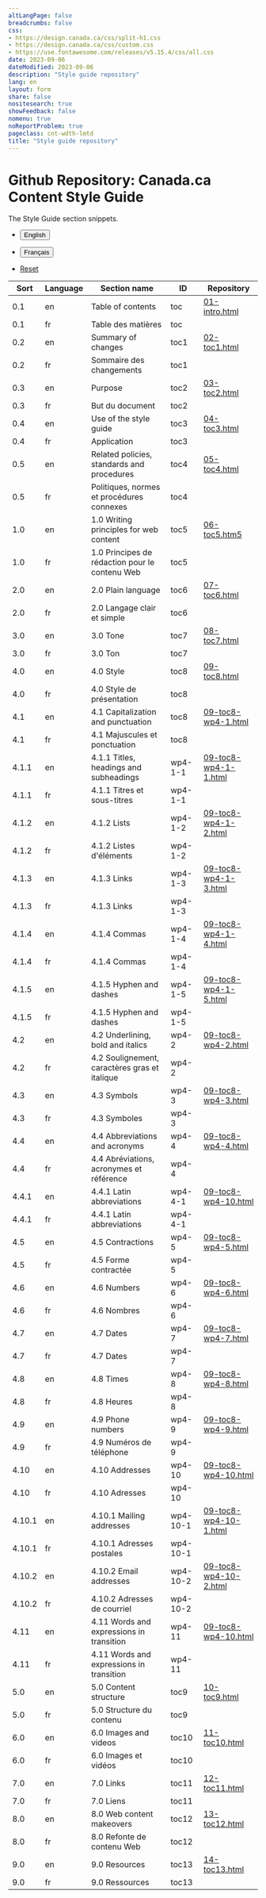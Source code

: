 ```yaml
---
altLangPage: false
breadcrumbs: false
css:
- https://design.canada.ca/css/split-h1.css
- https://design.canada.ca/css/custom.css
- https://use.fontawesome.com/releases/v5.15.4/css/all.css
date: 2023-09-06
dateModified: 2023-09-06
description: "Style guide repository"
lang: en
layout: form
share: false
nositesearch: true
showFeedback: false
nomenu: true
noReportProblem: true
pageclass: cnt-wdth-lmtd
title: "Style guide repository"
---
```

<h1 property="name" id="wb-cont" dir="ltr"><span class="stacked"><span>Github Repository</span>: <span>Canada.ca Content Style Guide</span></span></h1>
<p>The Style Guide section snippets.</p>
<div class="row">
  <div class="col-md-10">
    <div class="panel panel-default mrgn-tp-sm">
      <ul class="list-unstyled list-inline">
        <li>
          <form class="wb-tables-filter mrgn-lft-md mrgn-rght-md" data-bind-to="styleguide">
            <input type="hidden" id="dt_eng" name="dt_eng" value="en"  data-column="1">
            <button type="submit" class="btn btn-sm btn-primary"  aria-controls="dataset-filter"><span class="fas fa-filter mrgn-rght-sm"></span> English</button>
          </form>
        </li>
        <li>
          <form class="wb-tables-filter mrgn-lft-md mrgn-rght-md" data-bind-to="styleguide">
            <input type="hidden" id="dt_fra" name="dt_fra" value="fr"  data-column="1">
            <button type="submit" class="btn btn-sm btn-primary"  aria-controls="dataset-filter"><span class="fas fa-filter mrgn-rght-sm"></span> Français</button>
          </form>
        </li>
        <li> <a href="sg-breakdown.html" class="btn btn-sm btn-default">Reset</a> </li>
      </ul>
      <div class="mrgn-tp-md">
        <table class="wb-tables table table-striped small brdr-tp" aria-live="polite" id="styleguide" data-page-length="100" data-wb-tables='{  
	    "bDeferRender": true,														 
            "order": [[0, "asc"],[1, "asc"]],
            "paging": true,
            "info": true,
            "columns": [
            { "data": "SORT", "className": "",  "visible": false },
            { "data": "LANGUAGE", "className": "",  "visible": false },																									
            { "data": "SECTIONNAME", "className": "" },
	        { "data": "ID", "className": "" },
            { "data": "RREPOSITORY", "className": "", "orderable": false }
            ]
            }'>
          <thead>
            <tr>
              <th>Sort</th>
              <th>Language</th>
              <th class="col-md-6">Section name</th>
              <th class="col-md-3">ID</th>
              <th class="col-md-4"><span class="fab fa-github"></span> Repository</th>
            </tr>
          </thead>
          <tbody>
            <tr>
              <td>0.1</td>
              <td>en</td>
              <td>Table of contents</td>
              <td>toc</td>
              <td><a href="https://github.com/canada-ca/design-system/blob/CCCSG-158-recode-style-guide/_includes/style-guide/01-intro.html">01-intro.html</a></td>
            </tr>
            <tr>
              <td>0.1</td>
              <td>fr</td>
              <td>Table des matières</td>
              <td>toc</td>
              <td></td>
            </tr>
            <tr>
              <td>0.2</td>
              <td>en</td>
              <td>Summary of changes</td>
              <td>toc1</td>
              <td><a href="https://github.com/canada-ca/design-system/blob/CCCSG-158-recode-style-guide/_includes/style-guide/02-toc1.html">02-toc1.html</a></td>
            </tr>
            <tr>
              <td>0.2</td>
              <td>fr</td>
              <td>Sommaire des changements</td>
              <td>toc1</td>
              <td></td>
            </tr>
            <tr>
              <td>0.3</td>
              <td>en</td>
              <td>Purpose</td>
              <td>toc2</td>
              <td><a href="https://github.com/canada-ca/design-system/blob/CCCSG-158-recode-style-guide/_includes/style-guide/03-toc2.html">03-toc2.html</a></td>
            </tr>
            <tr>
              <td>0.3</td>
              <td>fr</td>
              <td>But du document</td>
              <td>toc2</td>
              <td></td>
            </tr>
            <tr>
              <td>0.4</td>
              <td>en</td>
              <td>Use of the style guide</td>
              <td>toc3</td>
              <td><a href="https://github.com/canada-ca/design-system/blob/CCCSG-158-recode-style-guide/_includes/style-guide/04-toc3.html">04-toc3.html</a></td>
            </tr>
            <tr>
              <td>0.4</td>
              <td>fr</td>
              <td>Application</td>
              <td>toc3</td>
              <td></td>
            </tr>
            <tr>
              <td>0.5</td>
              <td>en</td>
              <td>Related policies, standards and procedures</td>
              <td>toc4</td>
              <td><a href="https://github.com/canada-ca/design-system/blob/CCCSG-158-recode-style-guide/_includes/style-guide/06-toc5.html">05-toc4.html</a></td>
            </tr>
            <tr>
              <td>0.5</td>
              <td>fr</td>
              <td>Politiques, normes et procédures connexes</td>
              <td>toc4</td>
              <td></td>
            </tr>
            <tr>
              <td>1.0</td>
              <td>en</td>
              <td>1.0 Writing principles for web content</td>
              <td>toc5</td>
              <td><a href="https://github.com/canada-ca/design-system/blob/CCCSG-158-recode-style-guide/_includes/style-guide/06-toc5.html">06-toc5.htm5</a></td>
            </tr>
            <tr>
              <td>1.0</td>
              <td>fr</td>
              <td>1.0 Principes de rédaction pour le contenu Web</td>
              <td>toc5</td>
              <td></td>
            </tr>
            <tr>
              <td>2.0</td>
              <td>en</td>
              <td>2.0 Plain language</td>
              <td>toc6</td>
              <td><a href="https://github.com/canada-ca/design-system/blob/CCCSG-158-recode-style-guide/_includes/style-guide/07-toc6.html">07-toc6.html</a></td>
            </tr>
            <tr>
              <td>2.0</td>
              <td>fr</td>
              <td>2.0 Langage clair et simple</td>
              <td>toc6</td>
              <td></td>
            </tr>
            <tr>
              <td>3.0</td>
              <td>en</td>
              <td>3.0 Tone</td>
              <td>toc7</td>
              <td><a href="https://github.com/canada-ca/design-system/blob/CCCSG-158-recode-style-guide/_includes/style-guide/08-toc7.html">08-toc7.html</a></td>
            </tr>
            <tr>
              <td>3.0</td>
              <td>fr</td>
              <td>3.0 Ton</td>
              <td>toc7</td>
              <td></td>
            </tr>
            <tr>
              <td>4.0</td>
              <td>en</td>
              <td>4.0 Style</td>
              <td>toc8</td>
              <td><a href="https://github.com/canada-ca/design-system/blob/CCCSG-158-recode-style-guide/_includes/style-guide/09-toc8.html">09-toc8.html</a></td>
            </tr>
            <tr>
              <td>4.0</td>
              <td>fr</td>
              <td>4.0 Style de présentation</td>
              <td>toc8</td>
              <td></td>
            </tr>
            <tr>
              <td>4.1</td>
              <td>en</td>
              <td>4.1 Capitalization and punctuation</td>
              <td>toc8</td>
              <td><a href="https://github.com/canada-ca/design-system/blob/CCCSG-158-recode-style-guide/_includes/style-guide/09-toc8-wp4-1.html">09-toc8-wp4-1.html</a></td>
            </tr>
            <tr>
              <td>4.1</td>
              <td>fr</td>
              <td>4.1 Majuscules et ponctuation</td>
              <td>toc8</td>
              <td></td>
            </tr>
            <tr>
              <td>4.1.1</td>
              <td>en</td>
              <td>4.1.1 Titles, headings and subheadings</td>
              <td>wp4-1-1</td>
              <td><a href="https://github.com/canada-ca/design-system/blob/CCCSG-158-recode-style-guide/_includes/style-guide/09-toc8-wp4-1-1.html">09-toc8-wp4-1-1.html</a></td>
            </tr>
            <tr>
              <td>4.1.1</td>
              <td>fr</td>
              <td>4.1.1 Titres et sous-titres</td>
              <td>wp4-1-1</td>
              <td></td>
            </tr>
            <tr>
              <td>4.1.2</td>
              <td>en</td>
              <td>4.1.2 Lists</td>
              <td>wp4-1-2</td>
              <td><a href="https://github.com/canada-ca/design-system/blob/CCCSG-158-recode-style-guide/_includes/style-guide/09-toc8-wp4-1-2.html">09-toc8-wp4-1-2.html</a></td>
            </tr>
            <tr>
              <td>4.1.2</td>
              <td>fr</td>
              <td>4.1.2 Listes d'éléments</td>
              <td>wp4-1-2</td>
              <td></td>
            </tr>
            <tr>
              <td>4.1.3</td>
              <td>en</td>
              <td>4.1.3 Links</td>
              <td>wp4-1-3</td>
              <td><a href="https://github.com/canada-ca/design-system/blob/CCCSG-158-recode-style-guide/_includes/style-guide/09-toc8-wp4-1-3.html">09-toc8-wp4-1-3.html</a></td>
            </tr>
            <tr>
              <td>4.1.3</td>
              <td>fr</td>
              <td>4.1.3 Links</td>
              <td>wp4-1-3</td>
              <td></td>
            </tr>
            <tr>
              <td>4.1.4</td>
              <td>en</td>
              <td>4.1.4 Commas</td>
              <td>wp4-1-4</td>
              <td><a href="https://github.com/canada-ca/design-system/blob/CCCSG-158-recode-style-guide/_includes/style-guide/09-toc8-wp4-1-4.html">09-toc8-wp4-1-4.html</a></td>
            </tr>
            <tr>
              <td>4.1.4</td>
              <td>fr</td>
              <td>4.1.4 Commas</td>
              <td>wp4-1-4</td>
              <td></td>
            </tr>
            <tr>
              <td>4.1.5</td>
              <td>en</td>
              <td>4.1.5 Hyphen and dashes</td>
              <td>wp4-1-5</td>
              <td><a href="https://github.com/canada-ca/design-system/blob/CCCSG-158-recode-style-guide/_includes/style-guide/09-toc8-wp4-1-5.html">09-toc8-wp4-1-5.html</a></td>
            </tr>
            <tr>
              <td>4.1.5</td>
              <td>fr</td>
              <td>4.1.5 Hyphen and dashes</td>
              <td>wp4-1-5</td>
              <td></td>
            </tr>
            <tr>
              <td>4.2</td>
              <td>en</td>
              <td>4.2 Underlining, bold and italics</td>
              <td>wp4-2</td>
              <td><a href="https://github.com/canada-ca/design-system/blob/CCCSG-158-recode-style-guide/_includes/style-guide/09-toc8-wp4-2.html">09-toc8-wp4-2.html</a></td>
            </tr>
            <tr>
              <td>4.2</td>
              <td>fr</td>
              <td>4.2 Soulignement, caractères gras et italique</td>
              <td>wp4-2</td>
              <td></td>
            </tr>
            <tr>
              <td>4.3</td>
              <td>en</td>
              <td>4.3 Symbols</td>
              <td>wp4-3</td>
              <td><a href="https://github.com/canada-ca/design-system/blob/CCCSG-158-recode-style-guide/_includes/style-guide/09-toc8-wp4-3.html">09-toc8-wp4-3.html</a></td>
            </tr>
            <tr>
              <td>4.3</td>
              <td>fr</td>
              <td>4.3 Symboles</td>
              <td>wp4-3</td>
              <td></td>
            </tr>
            <tr>
              <td>4.4</td>
              <td>en</td>
              <td>4.4 Abbreviations and acronyms</td>
              <td>wp4-4</td>
              <td><a href="https://github.com/canada-ca/design-system/blob/CCCSG-158-recode-style-guide/_includes/style-guide/09-toc8-wp4-4.html">09-toc8-wp4-4.html</a></td>
            </tr>
            <tr>
              <td>4.4</td>
              <td>fr</td>
              <td>4.4 Abréviations, acronymes et référence</td>
              <td>wp4-4</td>
              <td></td>
            </tr>
            <tr>
              <td>4.4.1</td>
              <td>en</td>
              <td>4.4.1 Latin abbreviations</td>
              <td>wp4-4-1</td>
              <td><a href="https://github.com/canada-ca/design-system/blob/CCCSG-158-recode-style-guide/_includes/style-guide/09-toc8-wp4-10.html">09-toc8-wp4-10.html</a></td>
            </tr>
            <tr>
              <td>4.4.1</td>
              <td>fr</td>
              <td>4.4.1 Latin abbreviations</td>
              <td>wp4-4-1</td>
              <td></td>
            </tr>
            <tr>
              <td>4.5</td>
              <td>en</td>
              <td>4.5 Contractions</td>
              <td>wp4-5</td>
              <td><a href="https://github.com/canada-ca/design-system/blob/CCCSG-158-recode-style-guide/_includes/style-guide/09-toc8-wp4-5.html">09-toc8-wp4-5.html</a></td>
            </tr>
            <tr>
              <td>4.5</td>
              <td>fr</td>
              <td>4.5 Forme contractée</td>
              <td>wp4-5</td>
              <td></td>
            </tr>
            <tr>
              <td>4.6</td>
              <td>en</td>
              <td>4.6 Numbers</td>
              <td>wp4-6</td>
              <td><a href="https://github.com/canada-ca/design-system/blob/CCCSG-158-recode-style-guide/_includes/style-guide/09-toc8-wp4-6.html">09-toc8-wp4-6.html</a></td>
            </tr>
            <tr>
              <td>4.6</td>
              <td>fr</td>
              <td>4.6 Nombres</td>
              <td>wp4-6</td>
              <td></td>
            </tr>
            <tr>
              <td>4.7</td>
              <td>en</td>
              <td>4.7 Dates</td>
              <td>wp4-7</td>
              <td><a href="https://github.com/canada-ca/design-system/blob/CCCSG-158-recode-style-guide/_includes/style-guide/09-toc8-wp4-7.html">09-toc8-wp4-7.html</a></td>
            </tr>
            <tr>
              <td>4.7</td>
              <td>fr</td>
              <td>4.7 Dates</td>
              <td>wp4-7</td>
              <td></td>
            </tr>
            <tr>
              <td>4.8</td>
              <td>en</td>
              <td>4.8 Times</td>
              <td>wp4-8</td>
              <td><a href="https://github.com/canada-ca/design-system/blob/CCCSG-158-recode-style-guide/_includes/style-guide/09-toc8-wp4-8.html">09-toc8-wp4-8.html</a></td>
            </tr>
            <tr>
              <td>4.8</td>
              <td>fr</td>
              <td>4.8 Heures</td>
              <td>wp4-8</td>
              <td></td>
            </tr>
            <tr>
              <td>4.9</td>
              <td>en</td>
              <td>4.9 Phone numbers</td>
              <td>wp4-9</td>
              <td><a href="https://github.com/canada-ca/design-system/blob/CCCSG-158-recode-style-guide/_includes/style-guide/09-toc8-wp4-9.html">09-toc8-wp4-9.html</a></td>
            </tr>
            <tr>
              <td>4.9</td>
              <td>fr</td>
              <td>4.9 Numéros de téléphone</td>
              <td>wp4-9</td>
              <td></td>
            </tr>
            <tr>
              <td>4.10</td>
              <td>en</td>
              <td>4.10 Addresses</td>
              <td>wp4-10</td>
              <td><a href="https://github.com/canada-ca/design-system/blob/CCCSG-158-recode-style-guide/_includes/style-guide/09-toc8-wp4-10.html">09-toc8-wp4-10.html</a></td>
            </tr>
            <tr>
              <td>4.10</td>
              <td>fr</td>
              <td>4.10 Adresses</td>
              <td>wp4-10</td>
              <td></td>
            </tr>
            <tr>
              <td>4.10.1</td>
              <td>en</td>
              <td>4.10.1 Mailing addresses</td>
              <td>wp4-10-1</td>
              <td><a href="https://github.com/canada-ca/design-system/blob/CCCSG-158-recode-style-guide/_includes/style-guide/09-toc8-wp4-10-1.html">09-toc8-wp4-10-1.html</a></td>
            </tr>
            <tr>
              <td>4.10.1</td>
              <td>fr</td>
              <td>4.10.1 Adresses postales</td>
              <td>wp4-10-1</td>
              <td></td>
            </tr>
            <tr>
              <td>4.10.2</td>
              <td>en</td>
              <td>4.10.2 Email addresses</td>
              <td>wp4-10-2</td>
              <td><a href="https://github.com/canada-ca/design-system/blob/CCCSG-158-recode-style-guide/_includes/style-guide/09-toc8-wp4-10-2.html">09-toc8-wp4-10-2.html</a></td>
            </tr>
            <tr>
              <td>4.10.2</td>
              <td>fr</td>
              <td>4.10.2 Adresses de courriel</td>
              <td>wp4-10-2</td>
              <td></td>
            </tr>
            <tr>
              <td>4.11</td>
              <td>en</td>
              <td>4.11 Words and expressions in transition</td>
              <td>wp4-11</td>
              <td><a href="https://github.com/canada-ca/design-system/blob/CCCSG-158-recode-style-guide/_includes/style-guide/09-toc8-wp4-11.html">09-toc8-wp4-10.html</a></td>
            </tr>
            <tr>
              <td>4.11</td>
              <td>fr</td>
              <td>4.11 Words and expressions in transition</td>
              <td>wp4-11</td>
              <td></td>
            </tr>
            <tr>
              <td>5.0</td>
              <td>en</td>
              <td>5.0 Content structure</td>
              <td>toc9</td>
              <td><a href="https://github.com/canada-ca/design-system/blob/CCCSG-158-recode-style-guide/_includes/style-guide/10-toc9.html">10-toc9.html</a></td>
            </tr>
            <tr>
              <td>5.0</td>
              <td>fr</td>
              <td>5.0 Structure du contenu</td>
              <td>toc9</td>
              <td></td>
            </tr>
            <tr>
              <td>6.0</td>
              <td>en</td>
              <td>6.0 Images and videos</td>
              <td>toc10</td>
              <td><a href="https://github.com/canada-ca/design-system/blob/CCCSG-158-recode-style-guide/_includes/style-guide/11-toc10.html">11-toc10.html</a></td>
            </tr>
            <tr>
              <td>6.0</td>
              <td>fr</td>
              <td>6.0 Images et vidéos</td>
              <td>toc10</td>
              <td></td>
            </tr>
            <tr>
              <td>7.0</td>
              <td>en</td>
              <td>7.0 Links</td>
              <td>toc11</td>
              <td><a href="https://github.com/canada-ca/design-system/blob/CCCSG-158-recode-style-guide/_includes/style-guide/12-toc11.html">12-toc11.html</a></td>
            </tr>
            <tr>
              <td>7.0</td>
              <td>fr</td>
              <td>7.0 Liens</td>
              <td>toc11</td>
              <td></td>
            </tr>
            <tr>
              <td>8.0</td>
              <td>en</td>
              <td>8.0 Web content makeovers</td>
              <td>toc12</td>
              <td><a href="https://github.com/canada-ca/design-system/blob/CCCSG-158-recode-style-guide/_includes/style-guide/13-toc12.html">13-toc12.html</a></td>
            </tr>
            <tr>
              <td>8.0</td>
              <td>fr</td>
              <td>8.0 Refonte de contenu Web</td>
              <td>toc12</td>
              <td></td>
            </tr>
            <tr>
              <td>9.0</td>
              <td>en</td>
              <td>9.0 Resources</td>
              <td>toc13</td>
              <td><a href="https://github.com/canada-ca/design-system/blob/CCCSG-158-recode-style-guide/_includes/style-guide/14-toc13.html">14-toc13.html</a></td>
            </tr>
            <tr>
              <td>9.0</td>
              <td>fr</td>
              <td>9.0 Ressources</td>
              <td>toc13</td>
              <td></td>
            </tr>
          </tbody>
        </table>
      </div>
    </div>
  </div>
</div>

